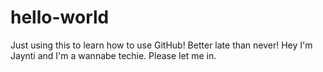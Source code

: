 # hello-world
Just using this to learn how to use GitHub! Better late than never!
Hey I'm Jaynti and I'm a wannabe techie. Please let me in.
